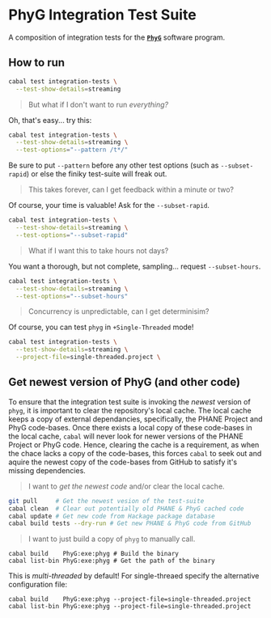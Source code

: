 PhyG Integration Test Suite
===========================

A composition of integration tests for the [**`PhyG`**][GitHub-PhyG] software program.


## How to run

```bash
cabal test integration-tests \
  --test-show-details=streaming
```

> But what if I don't want to run *everything?*

Oh, that's easy... try this:

```bash
cabal test integration-tests \
  --test-show-details=streaming \
  --test-options="--pattern /t*/"
```

Be sure to put `--pattern` before any other test options (such as `--subset-rapid`) or else the finiky test-suite will freak out.

> This takes forever, can I get feedback within a minute or two? 

Of course, your time is valuable! Ask for the `--subset-rapid`.

```bash
cabal test integration-tests \
  --test-show-details=streaming \
  --test-options="--subset-rapid"
```

> What if I want this to take hours not days?

You want a thorough, but not complete, sampling... request `--subset-hours`.

```bash
cabal test integration-tests \
  --test-show-details=streaming \
  --test-options="--subset-hours"
```

> Concurrency is unpredictable, can I get determinisim?

Of course, you can test `phyg` in `+Single-Threaded` mode!

```bash
cabal test integration-tests \
  --test-show-details=streaming \
  --project-file=single-threaded.project \
```

## Get newest version of PhyG (and other code)

To ensure that the integration test suite is invoking the *newest* version of `phyg`, it is important to clear the repository's local cache.
The local cache keeps a copy of external dependancies, specifically, the PHANE Project and PhyG code-bases.
Once there exists a local copy of these code-bases in the local cache, `cabal` will never look for newer versions of the PHANE Project or PhyG code.
Hence, clearing the cache is a requirement, as when the chace lacks a copy of the code-bases, this forces `cabal` to seek out and aquire the newest copy of the code-bases from GitHub to satisfy it's missing dependencies.

> I want to *get the newest code* and/or clear the local cache.

```bash
git pull     # Get the newest vesion of the test-suite
cabal clean  # Clear out potentially old PHANE & PhyG cached code
cabal update # Get new code from Hackage package database
cabal build tests --dry-run # Get new PHANE & PhyG code from GitHub
```

> I want to just build a copy of `phyg` to manually call.

```
cabal build    PhyG:exe:phyg # Build the binary
cabal list-bin PhyG:exe:phyg # Get the path of the binary
```

This is *multi-threaded* by default!
For single-threaed specify the alternative configuration file:

```
cabal build    PhyG:exe:phyg --project-file=single-threaded.project
cabal list-bin PhyG:exe:phyg --project-file=single-threaded.project
```


[GitHub-PhyG]: https://github.com/AMNH/PhyG#readme
